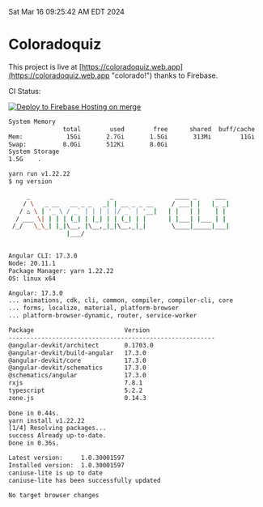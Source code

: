Sat Mar 16 09:25:42 AM EDT 2024

# Coloradoquiz


This project is live at [https://coloradoquiz.web.app](https://coloradoquiz.web.app "colorado!") thanks to Firebase.

CI Status: 

[![Deploy to Firebase Hosting on merge](https://github.com/teamkushal/coloradoquiz/actions/workflows/firebase-hosting-merge.yml/badge.svg)](https://github.com/teamkushal/coloradoquiz/actions/workflows/firebase-hosting-merge.yml)

```bash
System Memory
               total        used        free      shared  buff/cache   available
Mem:            15Gi       2.7Gi       1.5Gi       313Mi        11Gi        12Gi
Swap:          8.0Gi       512Ki       8.0Gi
System Storage
1.5G	.
```
```bash
yarn run v1.22.22
$ ng version

     _                      _                 ____ _     ___
    / \   _ __   __ _ _   _| | __ _ _ __     / ___| |   |_ _|
   / △ \ | '_ \ / _` | | | | |/ _` | '__|   | |   | |    | |
  / ___ \| | | | (_| | |_| | | (_| | |      | |___| |___ | |
 /_/   \_\_| |_|\__, |\__,_|_|\__,_|_|       \____|_____|___|
                |___/
    

Angular CLI: 17.3.0
Node: 20.11.1
Package Manager: yarn 1.22.22
OS: linux x64

Angular: 17.3.0
... animations, cdk, cli, common, compiler, compiler-cli, core
... forms, localize, material, platform-browser
... platform-browser-dynamic, router, service-worker

Package                         Version
---------------------------------------------------------
@angular-devkit/architect       0.1703.0
@angular-devkit/build-angular   17.3.0
@angular-devkit/core            17.3.0
@angular-devkit/schematics      17.3.0
@schematics/angular             17.3.0
rxjs                            7.8.1
typescript                      5.2.2
zone.js                         0.14.3
    
Done in 0.44s.
yarn install v1.22.22
[1/4] Resolving packages...
success Already up-to-date.
Done in 0.36s.
```
```bash
Latest version:     1.0.30001597
Installed version:  1.0.30001597
caniuse-lite is up to date
caniuse-lite has been successfully updated

No target browser changes
```
```bash
